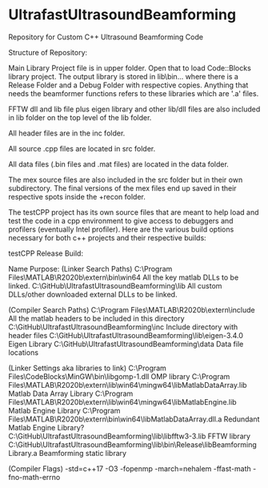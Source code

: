 # UltrafastUltrasoundBeamforming
Repository for Custom C++ Ultrasound Beamforming Code

Structure of Repository:

Main Library Project file is in upper folder. Open that to load Code::Blocks library project. The output library is stored in lib\bin\... where there is a Release Folder and a Debug Folder with respective copies. Anything that needs the beamformer functions refers to these libraries which are '.a' files.

FFTW dll and lib file plus eigen library and other lib/dll files are also included in lib folder on the top level of the lib folder.

All header files are in the inc folder. 

All source .cpp files are located in src folder.

All data files (.bin files and .mat files) are located in the data folder. 

The mex source files are also included in the src folder but in their own subdirectory. The final versions of the mex files end up saved in their respective spots inside the +recon folder.

The testCPP project has its own source files that are meant to help load and test the code in a cpp environment to give access to debuggers and profilers (eventually Intel profiler). Here are the various build options necessary for both c++ projects and their respective builds:



testCPP Release Build:

Name											Purpose:
(Linker Search Paths)
C:\Program Files\MATLAB\R2020b\extern\bin\win64						All the key matlab DLLs to be linked.
C:\GitHub\UltrafastUltrasoundBeamforming\lib						All custom DLLs/other downloaded external DLLs to be linked.

(Compiler Search Paths)
C:\Program Files\MATLAB\R2020b\extern\include						All the matlab headers to be included in this directory
C:\GitHub\UltrafastUltrasoundBeamforming\inc						Include directory with header files
C:\GitHub\UltrafastUltrasoundBeamforming\lib\eigen-3.4.0				Eigen Library
C:\GitHub\UltrafastUltrasoundBeamforming\data						Data file locations


(Linker Settings aka libraries to link)
C:\Program Files\CodeBlocks\MinGW\bin\libgomp-1.dll					OMP library
C:\Program Files\MATLAB\R2020b\extern\lib\win64\mingw64\libMatlabDataArray.lib		Matlab Data Array Library
C:\Program Files\MATLAB\R2020b\extern\lib\win64\mingw64\libMatlabEngine.lib		Matlab Engine Library
C:\Program Files\MATLAB\R2020b\extern\bin\win64\libMatlabDataArray.dll.a		Redundant Matlab Engine Library?
C:\GitHub\UltrafastUltrasoundBeamforming\lib\libfftw3-3.lib				FFTW library
C:\GitHub\UltrafastUltrasoundBeamforming\lib\bin\Release\libBeamformingLibrary.a	Beamforming static library


(Compiler Flags)
-std=c++17
-O3
-fopenmp
-march=nehalem
-ffast-math
-fno-math-errno

